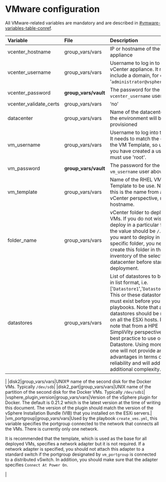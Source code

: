 # VMware configuration

All VMware-related variables are mandatory and are described in [\#vmware-variables-table-conref](#vmware-variables-table-conref).

|Variable|File|Description|
|:-------|:---|:----------|
|vcenter\_hostname|group\_vars/vars|IP or hostname of the vCenter appliance|
|vcenter\_username|group\_vars/vars|Username to log in to the vCenter appliance. It might include a domain, for example, '`administrator@vsphere.local`'.|
|vcenter\_password|**group\_vars/vault**|The password for the `vcenter_username` user above.|
|vcenter\_validate\_certs|group\_vars/vars|‘no’|
|datacenter|group\_vars/vars|Name of the datacenter where the environment will be provisioned|
|vm\_username|group\_vars/vars|Username to log into the VMs. It needs to match the one from the VM Template, so unless you have created a user, you must use 'root'.|
|vm\_password|**group\_vars/vault**|The password for the `vm_username` user above.|
|vm\_template|group\_vars/vars|Name of the RHEL VM Template to be use. Note that this is the name from a vCenter perspective, not the hostname.|
|folder\_name|group\_vars/vars|vCenter folder to deploy the VMs. If you do not wish to deploy in a particular folder, the value should be `/`. Note: If you want to deploy in a specific folder, you need to create this folder in the inventory of the selected datacenter before starting the deployment.|
|datastores|group\_vars/vars|List of datastores to be used, in list format, i.e. \['`Datastore1`','`Datastore2`'...\]. This or these datastore\(s\) must exist before you run the playbooks. Note that all the datastores should be mounted on all the ESXi hosts. Please note that from a HPE SimpliVity perspective, it is a best practice to use only one Datastore. Using more than one will not provide any advantages in terms of reliability and will add additional complexity.

 |
|disk2|group\_vars/vars|UNIX® name of the second disk for the Docker VMs. Typically `/dev/sdb`|
|disk2\_part|group\_vars/vars|UNIX name of the partition of the second disk for the Docker VMs. Typically `/dev/sdb1`|
|vsphere\_plugin\_version|group\_vars/vars|Version of the vSphere plugin for Docker. The default is 0.21.2 which is the latest version at the time of writing this document. The version of the plugin should match the version of the vSphere Installation Bundle \(VIB\) that you installed on the ESXi servers.|
|vm\_portgroup|group\_vars/vars|Used by the playbook `create_vms.yml`, this variable specifies the portgroup connected to the network that connects all the VMs. There is currently only one network.

 It is recommended that the template, which is used as the base for all deployed VMs, specifies a network adapter but it is not required. If a network adapter is specified, you should not attach this adapter to a standard switch if the portgroup designated by `vm_portgroup` is connected to a distributed vSwitch. In addition, you should make sure that the adapter specifies `Connect At Power On`.

 |
